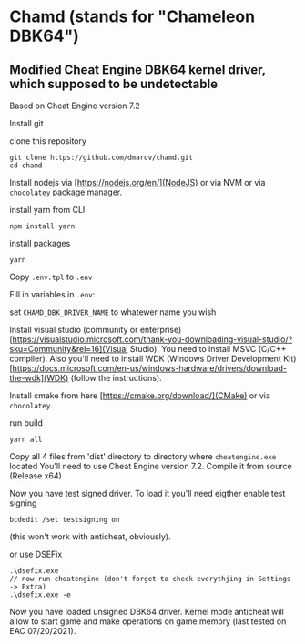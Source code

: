 # Chamd (stands for "Chameleon DBK64")

## Modified Cheat Engine DBK64 kernel driver, which supposed to be undetectable

Based on Cheat Engine version 7.2

Install git

clone this repository

```
git clone https://github.com/dmarov/chamd.git
cd chamd
```

Install nodejs via [https://nodejs.org/en/](NodeJS) or via NVM or via `chocolatey`
package manager.

install yarn from CLI
```
npm install yarn
```

install packages
```
yarn
```

Copy `.env.tpl` to `.env`

Fill in variables in `.env`:

set `CHAMD_DBK_DRIVER_NAME` to whatewer name you wish

Install visual studio (community or enterprise)
[https://visualstudio.microsoft.com/thank-you-downloading-visual-studio/?sku=Community&rel=16](Visual Studio).
You need to install MSVC (C/C++ compiler).
Also you'll need to install WDK (Windows Driver Development Kit)
[https://docs.microsoft.com/en-us/windows-hardware/drivers/download-the-wdk](WDK)
(follow the instructions).

Install cmake from here [https://cmake.org/download/](CMake) or via `chocolatey`.

run build
```
yarn all
```

Copy all 4 files from 'dist' directory to directory where `cheatengine.exe` located
You'll need to use Cheat Engine version 7.2. Compile it from source (Release x64)

Now you have test signed driver.
To load it you'll need eigther enable test signing

```
bcdedit /set testsigning on
```
(this won't work with anticheat, obviously).

or use DSEFix
```
.\dsefix.exe
// now run cheatengine (don't forget to check everythjing in Settings -> Extra)
.\dsefix.exe -e
```

Now you have loaded unsigned DBK64 driver.
Kernel mode anticheat will allow to start game and make operations on game memory
(last tested on EAC 07/20/2021).
